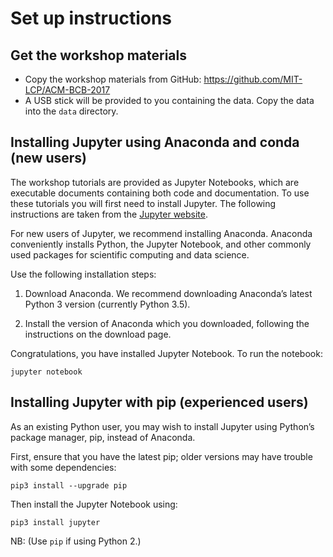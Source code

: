 # Set up instructions

## Get the workshop materials

- Copy the workshop materials from GitHub: https://github.com/MIT-LCP/ACM-BCB-2017
- A USB stick will be provided to you containing the data. Copy the data into the `data` directory.

## Installing Jupyter using Anaconda and conda (new users)

The workshop tutorials are provided as Jupyter Notebooks, which are executable documents containing both code and documentation. To use these tutorials you will first need to install Jupyter. The following instructions are taken from the [Jupyter website](http://jupyter.readthedocs.io/en/latest/install.html).

For new users of Jupyter, we recommend installing Anaconda. Anaconda conveniently installs Python, the Jupyter Notebook, and other commonly used packages for scientific computing and data science.

Use the following installation steps:

1. Download Anaconda. We recommend downloading Anaconda’s latest Python 3 version (currently Python 3.5).

2. Install the version of Anaconda which you downloaded, following the instructions on the download page.

Congratulations, you have installed Jupyter Notebook. To run the notebook:

`jupyter notebook`

## Installing Jupyter with pip (experienced users)

As an existing Python user, you may wish to install Jupyter using Python’s package manager, pip, instead of Anaconda.

First, ensure that you have the latest pip; older versions may have trouble with some dependencies:

`pip3 install --upgrade pip`

Then install the Jupyter Notebook using:

`pip3 install jupyter`

NB: (Use `pip` if using Python 2.)







